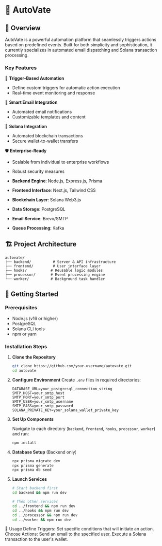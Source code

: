 

# 🚀 AutoVate


## 🌟 Overview

AutoVate is a powerful automation platform that seamlessly triggers actions based on predefined events. Built for both simplicity and sophistication, it currently specializes in automated email dispatching and Solana transaction processing.

### Key Features

🎯 **Trigger-Based Automation**
- Define custom triggers for automatic action execution
- Real-time event monitoring and response

📧 **Smart Email Integration**
- Automated email notifications
- Customizable templates and content

💫 **Solana Integration**
- Automated blockchain transactions
- Secure wallet-to-wallet transfers

🛡️ **Enterprise-Ready**
- Scalable from individual to enterprise workflows
- Robust security measures

- **Backend Engine**: Node.js, Express.js, Prisma
- **Frontend Interface**: Next.js, Tailwind CSS
- **Blockchain Layer**: Solana Web3.js
- **Data Storage**: PostgreSQL
- **Email Service**: Brevo/SMTP
- **Queue Processing**: Kafka

## 🏗️ Project Architecture

```
autovate/
├── backend/          # Server & API infrastructure
├── frontend/         # User interface layer
├── hooks/           # Reusable logic modules
├── processor/       # Event processing engine
└── worker/          # Background task handler
```

## 🚀 Getting Started

### Prerequisites

- Node.js (v16 or higher)
- PostgreSQL
- Solana CLI tools
- npm or yarn

### Installation Steps

1. **Clone the Repository**
   ```bash
   git clone https://github.com/your-username/autovate.git
   cd autovate
   ```

2. **Configure Environment**
   Create `.env` files in required directories:
   ```env
   DATABASE_URL=your_postgresql_connection_string
   SMTP_HOST=your_smtp_host
   SMTP_PORT=your_smtp_port
   SMTP_USER=your_smtp_username
   SMTP_PASS=your_smtp_password
   SOLANA_PRIVATE_KEY=your_solana_wallet_private_key
   ```

3. **Set Up Components**
   
   Navigate to each directory (`backend`, `frontend`, `hooks`, `processor`, `worker`) and run:
   ```bash
   npm install
   ```

4. **Database Setup** (Backend only)
   ```bash
   npx prisma migrate dev
   npx prisma generate
   npx prisma db seed
   ```

5. **Launch Services**
   ```bash
   # Start backend first
   cd backend && npm run dev

   # Then other services
   cd ../frontend && npm run dev
   cd ../hooks && npm run dev
   cd ../processor && npm run dev
   cd ../worker && npm run dev
   ```

   
📖 Usage
Define Triggers: Set specific conditions that will initiate an action.
Choose Actions:
Send an email to the specified user.
Execute a Solana transaction to the user's wallet.   

   




